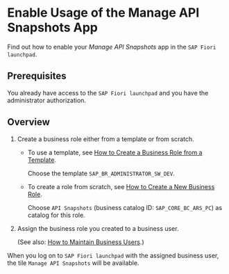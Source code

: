 <!-- loio9286c67f341e4cf4917f34c8edde2fce -->

# Enable Usage of the Manage API Snapshots App

Find out how to enable your *Manage API Snapshots* app in the `SAP Fiori launchpad`.



<a name="loio9286c67f341e4cf4917f34c8edde2fce__section_t2x_1lk_p1c"/>

## Prerequisites

You already have access to the `SAP Fiori launchpad` and you have the administrator authorization.



<a name="loio9286c67f341e4cf4917f34c8edde2fce__section_cbv_hlk_p1c"/>

## Overview

1.  Create a business role either from a template or from scratch.
    -   To use a template, see [How to Create a Business Role from a Template](how-to-create-a-business-role-from-a-template-ec310a8.md).

        Choose the template `SAP_BR_ADMINISTRATOR_SW_DEV`.


    -   To create a role from scratch, see [How to Create a New Business Role](how-to-create-a-new-business-role-f65e51a.md).

        Choose `API Snapshots` \(business catalog ID: `SAP_CORE_BC_ARS_PC`\) as catalog for this role.


2.  Assign the business role you created to a business user.

    \(See also: [How to Maintain Business Users](how-to-maintain-business-users-db1d0b4.md).\)


When you log on to `SAP Fiori launchpad` with the assigned business user, the tile `Manage API Snapshots` will be available.


